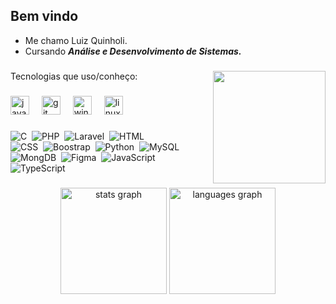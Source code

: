 ## Bem vindo

 - Me chamo Luiz Quinholi.
 - Cursando <b><i>Análise e Desenvolvimento de Sistemas.</i></b> 

###

<img align="right" height="180" src="https://i.imgflip.com/8uso8s.gif"  />

###

<p align="left">Tecnologias que uso/conheço:</p>

###

<div align="left">
  <img src="https://cdn.jsdelivr.net/gh/devicons/devicon/icons/java/java-original.svg" height="30" alt="java logo"  />
  <img width="12" />
  <img src="https://cdn.jsdelivr.net/gh/devicons/devicon/icons/git/git-original.svg" height="30" alt="git logo"  />
  <img width="12" />
  <img src="https://cdn.jsdelivr.net/gh/devicons/devicon/icons/windows8/windows8-original.svg" height="30" alt="windows8 logo"  />
  <img width="12" />
  <img src="https://cdn.jsdelivr.net/gh/devicons/devicon/icons/linux/linux-original.svg" height="30" alt="linux logo"  />
</div>

###

![C](https://img.shields.io/badge/-Language%20C-0D1117?style=for-the-badge&logo=c&labelColor=0D1117&textColor=0D1117)&nbsp;
![PHP](https://img.shields.io/badge/-PHP-0D1117?style=for-the-badge&logo=php&labelColor=0D1117&textColor=0D1117)&nbsp;
![Laravel](https://img.shields.io/badge/-Laravel-0D1117?style=for-the-badge&logo=laravel&labelColor=0D1117&textColor=0D1117)&nbsp;
![HTML](https://img.shields.io/badge/-HTML-0D1117?style=for-the-badge&logo=html5&labelColor=0D1117)&nbsp;
</br>
![CSS](https://img.shields.io/badge/-CSS-0D1117?style=for-the-badge&logo=CSS3&logoColor=1572B6&labelColor=0D1117)&nbsp;
![Boostrap](https://img.shields.io/badge/-boostrap-0D1117?style=for-the-badge&logo=bootstrap&labelColor=0D1117)&nbsp;
![Python](https://img.shields.io/badge/-python-0D1117?style=for-the-badge&logo=python&logoColor=1572B6&labelColor=0D1117)&nbsp;
![MySQL](https://img.shields.io/badge/-mysql-0D1117?style=for-the-badge&logo=mysql&labelColor=0D1117)&nbsp;
</br>
![MongDB](https://img.shields.io/badge/-mongodb-0D1117?style=for-the-badge&logo=mongodb&labelColor=0D1117)&nbsp;
![Figma](https://img.shields.io/badge/-figma-0D1117?style=for-the-badge&logo=figma&labelColor=0D1117)&nbsp;
![JavaScript](https://img.shields.io/badge/-JavaScript-0D1117?style=for-the-badge&logo=javascript&labelColor=0D1117&textColor=0D1117)&nbsp;
![TypeScript](https://img.shields.io/badge/-typescript-0D1117?style=for-the-badge&logo=typescript&labelColor=0D1117)&nbsp;

###

<div align="center">
  <img src="https://github-readme-stats.vercel.app/api?username=QziuL&hide_title=false&hide_rank=false&show_icons=true&include_all_commits=true&count_private=true&disable_animations=false&theme=dracula&locale=en&hide_border=false" height="170" alt="stats graph"  />
  <img src="https://github-readme-stats.vercel.app/api/top-langs?username=QziuL&locale=en&hide_title=false&layout=compact&card_width=320&langs_count=5&theme=dracula&hide_border=false" height="170" alt="languages graph"  />
</div>


###
<!--
<div align="center">
  <h4>👇 O que eu tenho ouvido ultimamente 👇</h4>
  <a href="https://open.spotify.com/user/8k6zb97ygvnbfvv5c06s86lii">
    <img src="https://spotify-recently-played-readme.vercel.app/api?user=8k6zb97ygvnbfvv5c06s86lii&count=5&unique=false" alt="Spotify recently played"  />
  </a>
</div>

###

<div align="center">
<br><p align="centre"><b>So many numbers >^< </b></p>  
<p align="center"><img align="center" src="https://profile-counter.glitch.me/{QziuL}/count.svg" /></p> 
<br></div>
-->
